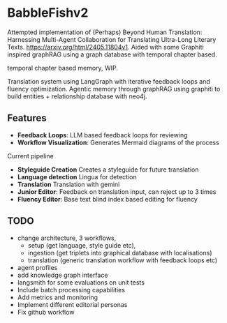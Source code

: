 # BabbleFishv2

Attempted implementation of 
(Perhaps) Beyond Human Translation: Harnessing Multi-Agent Collaboration for Translating Ultra-Long Literary Texts. https://arxiv.org/html/2405.11804v1. Aided with some Graphiti inspired graphRAG using a graph database with temporal chapter based.

temporal chapter based memory, WIP.


Translation system using LangGraph with iterative feedback loops and fluency optimization.
Agentic memory through graphRAG using graphiti to build entities + relationship database with neo4j.

## Features

- **Feedback Loops**: LLM based feedback loops for reviewing
- **Workflow Visualization**: Generates Mermaid diagrams of the process

Current pipeline
- **Styleguide Creation** Creates a styleguide for future translation
- **Language detection** Lingua for detection
- **Translation** Translation with gemini
- **Junior Editor**: Feedback on translation input, can reject up to 3 times
- **Fluency Editor**: Base text blind index based editing for fluency

## TODO

- change architecture, 3 workflows,
    - setup (get language, style guide etc), 
    - ingestion (get triplets into graphical database with localisations)
    - translation (generic translation workflow with feedback loops etc)
- agent profiles 
- add knowledge graph interface
- langsmith for some evaluations on unit tests
- Include batch processing capabilities
- Add metrics and monitoring
- Implement different editorial personas
- Fix github workflow